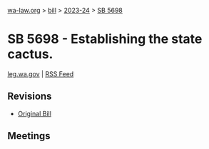 [wa-law.org](/) > [bill](/bill/) > [2023-24](/bill/2023-24/) > [SB 5698](/bill/2023-24/sb/5698/)

# SB 5698 - Establishing the state cactus.
[leg.wa.gov](https://app.leg.wa.gov/billsummary?BillNumber=5698&Year=2023&Initiative=false) | [RSS Feed](./rss.xml)

## Revisions
* [Original Bill](1/)

## Meetings